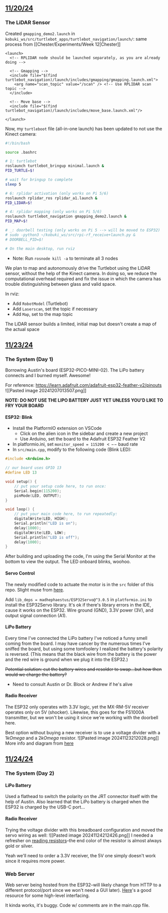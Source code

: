 ## <u>11/20/24</u>

### The LiDAR Sensor
Created `gmapping_demo2.launch` in `kobuki_ws/src/turtlebot_apps/turtlebot_navigation/launch/`: same process from [[Chester/Experiments/Week 12|Chester]]
```roslaunch
<launch>
  <!-- RPLIDAR node should be launched separately, as you are already doing -->

  <!-- Gmapping -->
  <include file="$(find turtlebot_navigation)/launch/includes/gmapping/gmapping.launch.xml">
    <arg name="scan_topic" value="/scan" /> <!-- Use RPLIDAR scan topic -->
  </include>

  <!-- Move base -->
  <include file="$(find turtlebot_navigation)/launch/includes/move_base.launch.xml"/>

</launch>
```

Now, my `turtleboot` file (all-in-one launch) has been updated to not use the Kinect camera:
```bash
#!/bin/bash

source .bashrc

# 1: turtlebot
roslaunch turtlebot_bringup minimal.launch &
PID_TURTLE=$!

# wait for bringup to complete
sleep 5

# 6: rplidar activation (only works on Pi 5/6)
roslaunch rplidar_ros rplidar_a1.launch &
PID_LIDAR=$!

# 4: rplidar mapping (only works on Pi 5/6)
roslaunch turtlebot_navigation gmapping_demo2.launch &
PID_MAP=$!

# _: doorbell testing (only works on Pi 5 --> will be moved to ESP32)
# sudo -python3 ~/kobuki_ws/src/rpi-rf_receive+launch.py &
# DOORBELL_PID=$!

# On the main desktop, run rviz
```
- Note: Run `rosnode kill -a` to terminate all 3 nodes

We plan to map and autonomously drive the Turtlebot using the LiDAR sensor, without the help of the Kinect camera. In doing so, we reduce the computational overhead required and fix the issue in which the camera has trouble distinguishing between glass and valid space.

In rviz:
- Add `RobotModel` (Turtlebot)
- Add `Laserscan`, set the topic if necessary
- Add `Map`, set to the map topic

The LiDAR sensor builds a limited, initial map but doesn't create a map of the actual space

## <u>11/23/24</u>
### The System (Day 1)
Borrowing Austin's board (ESP32-PICO-MINI-02). The LiPo battery connects and I burned myself. Awesome!

For reference: https://learn.adafruit.com/adafruit-esp32-feather-v2/pinouts
![[Pasted image 20241207013507.png]]

**NOTE: DO NOT USE THE LIPO BATTERY JUST YET UNLESS YOU'D LIKE TO FRY YOUR BOARD**

#### ESP32: Blink
- Install the PlatformIO extension on VSCode
	- Click on the alien icon in the sidebar and create a new project
	- Use Arduino, set the board to the Adafruit ESP32 Feather V2
- In platformio.ini, set `monitor_speed = 115200` $<--$ baud rate
- In `src/main.cpp`, modify to the following code (Blink LED):
```cpp
#include <Arduino.h>

// our board uses GPIO 13
#define LED 13

void setup() {
	// put your setup code here, to run once:
	Serial.begin(115200);
	pinMode(LED, OUTPUT);
}

void loop() {
	// put your main code here, to run repeatedly:
	digitalWrite(LED, HIGH);
	Serial.println("LED is on");
	delay(1000);
	digitalWrite(LED, LOW);
	Serial.println("LED is off");
	delay(1000);
}
```
After building and uploading the code, I'm using the Serial Monitor at the bottom to view the output. The LED onboard blinks, woohoo.

#### Servo Control
The newly modified code to actuate the motor is in the `src` folder of this repo. Slight muse from [here](https://dronebotworkshop.com/esp32-servo/#Servo_Motors).

Add `lib_deps = madhephaestus/ESP32Servo@^3.0.5` in `platformio.ini` to install the ESP32Servo library. It's ok if there's library errors in the IDE, cause it works on the ESP32. Wire ground (GND), 3.3V power (3V), and output signal connection (A1).

#### LiPo Battery
Every time I've connected the LiPo battery I've noticed a funny smell coming from the board. I may have cancer by the numerous times I've sniffed the board, but using some tomfoolery I realized the battery's polarity is reversed. (This means that the black wire from the battery is the power and the red wire is ground when we plug it into the ESP32.)

~~Potential solution: cut the battery wires and resolder to swap...but how then would we charge the battery?~~
- Need to consult Austin or Dr. Block or Andrew if he's alive

#### Radio Receiver
The ESP32 only operates with 3.3V logic, yet the MX-RM-5V receiver operates only on 5V (shocker). Likewise, this goes for the FS1000A transmitter, but we won't be using it since we're working with the doorbell here.

Best option without buying a new receiver is to use a voltage divider with a $1k Omega$ and a $2k Omega$ resistor.
![[Pasted image 20241123212028.png]]
More info and diagram from [here](https://randomnerdtutorials.com/how-to-level-shift-5v-to-3-3v/)

## <u>11/24/24</u>

### The System (Day 2)
#### LiPo Battery
Used a flathead to switch the polarity on the JRT connector itself with the help of Austin. Also learned that the LiPo battery is charged when the ESP32 is charged by the USB-C port...
#### Radio Receiver
Trying the voltage divider with this breadboard configuration and moved the servo wiring as well:
![[Pasted image 20241124212426.png]]
I needed a refresher on [reading resistors](https://developer.wildernesslabs.co/Hardware/Tutorials/Electronics/Part4/Reading_Resistors/)–the end color of the resistor is almost always gold or silver.

Yeah we'll need to order a 3.3V receiver, the 5V one simply doesn't work since it requires more power.
### Web Server
Web server being hosted from the ESP32–will likely change from HTTP to a different protocol/port since we won't need a GUI later). [Here](https://randomnerdtutorials.com/esp32-web-server-arduino-ide/)'s a good resource for some high-level interfacing.

It kinda works, it's buggy. Code w/ comments are in the main.cpp file.